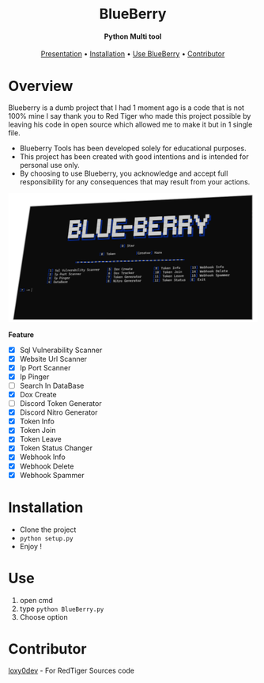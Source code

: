 <h1 align="center">
  <br>
  BlueBerry
  <br>
</h1>

<h4 align="center">Python Multi tool</h4>

<p align="center">
  <a href="#overview">Presentation</a>
  •
  <a href="#installation">Installation</a>
  •
  <a href="#use">Use BlueBerry</a>
  •
  <a href="#use">Contributor</a>
</p>

# Overview

Blueberry is a dumb project that I had 1 moment ago is a code that is not 100% mine I say thank you to Red Tiger who made this project possible by leaving his code in open source which allowed me to make it but in 1 single file.
- Blueberry Tools has been developed solely for educational purposes.
- This project has been created with good intentions and is intended for personal use only.
- By choosing to use Blueberry, you acknowledge and accept full responsibility for any consequences that may result from your actions.

![BlueBerry](https://github.com/4kaaraa/BlueBerry/blob/main/image.png)

**Feature**
- [x] Sql Vulnerability Scanner
- [x] Website Url Scanner
- [x] Ip Port Scanner
- [x] Ip Pinger
- [ ] Search In DataBase
- [x] Dox Create
- [ ] Discord Token Generator
- [x] Discord Nitro Generator
- [x] Token Info
- [x] Token Join
- [x] Token Leave
- [x] Token Status Changer
- [x] Webhook Info
- [x] Webhook Delete
- [x] Webhook Spammer

# Installation

- Clone the project
- `python setup.py`
- Enjoy !

# Use

1. open cmd
2. type `python BlueBerry.py`
3. Choose option

# Contributor
[loxy0dev](https://github.com/loxy0dev/RedTiger-Tools) - For RedTiger Sources code
